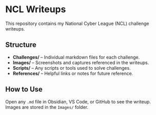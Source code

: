# NCL Writeups

This repository contains my National Cyber League (NCL) challenge writeups.

## Structure
- **Challenges/** – Individual markdown files for each challenge.
- **Images/** – Screenshots and captures referenced in the writeups.
- **Scripts/** – Any scripts or tools used to solve challenges.
- **References/** – Helpful links or notes for future reference.

## How to Use
Open any `.md` file in Obsidian, VS Code, or GitHub to see the writeup. Images are stored in the `Images/` folder.
